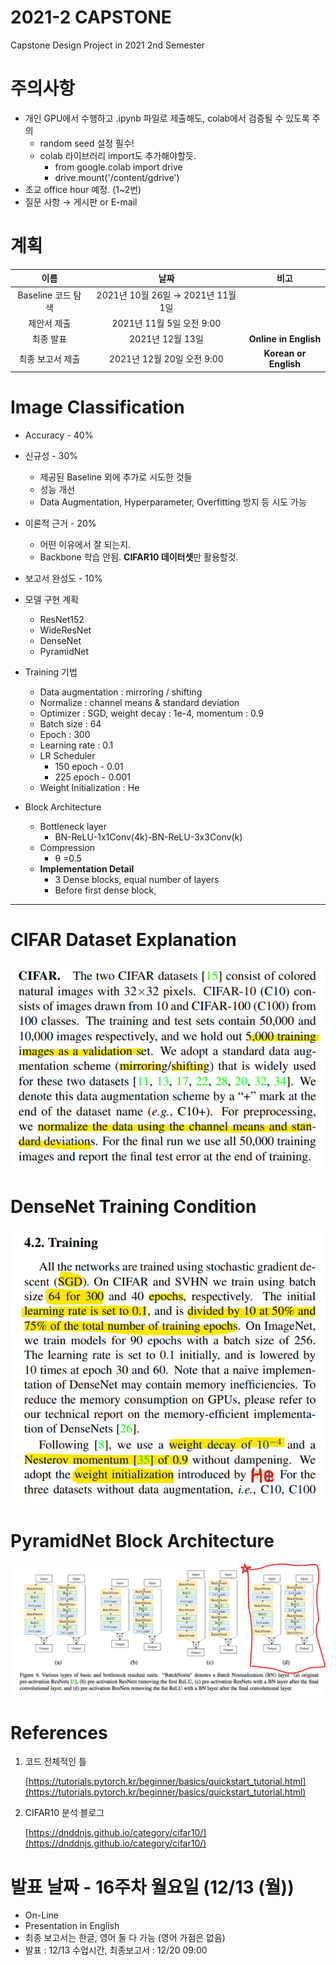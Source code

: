 # 2021-2 CAPSTONE
Capstone Design Project in 2021 2nd Semester
# 주의사항

- 개인 GPU에서 수행하고 .ipynb  파일로 제출해도, colab에서 검증될 수 있도록 주의
    - random seed 설정 필수!
    - colab 라이브러리 import도 추가해야할듯.
        - from google.colab import drive
        - drive.mount('/content/gdrive')
- 조교 office hour 예정. (1~2번)
- 질문 사항 → 게시판 or E-mail

# 계획

|**이름**|**날짜**|**비고**|
|:---:|:---:|:---:|
|Baseline 코드 탐색|2021년 10월 26일 → 2021년 11월 1일||
|제안서 제출|2021년 11월 5일 오전 9:00||
|최종 발표|2021년 12월 13일|**Online in English**|
|최종 보고서 제출|2021년 12월 20일 오전 9:00|**Korean or English**|

# Image Classification

- Accuracy - 40%
- 신규성 - 30%
    - 제공된 Baseline 외에 추가로 시도한 것들
    - 성능 개선
    - Data Augmentation, Hyperparameter, Overfitting 방지 등 시도 가능
- 이론적 근거 - 20%
    - 어떤 이유에서 잘 되는지.
    - Backbone 학습 안됨. **CIFAR10 데이터셋**만 활용할것.
- 보고서 완성도 - 10%

- 모델 구현 계획
    - ResNet152
    - WideResNet
    - DenseNet
    - PyramidNet        
        
- Training 기법

    - Data augmentation : mirroring / shifting
    - Normalize : channel means & standard deviation
    - Optimizer : SGD, weight decay : 1e-4, momentum : 0.9
    - Batch size : 64
    - Epoch : 300
    - Learning rate : 0.1
    - LR Scheduler
        - 150 epoch - 0.01
        - 225 epoch - 0.001
    - Weight Initialization : He

- Block Architecture
    - Bottleneck layer
        - BN-ReLU-1x1Conv(4k)-BN-ReLU-3x3Conv(k)
    - Compression
        - θ =0.5
    - **Implementation Detail**
        - 3 Dense blocks, equal number of layers
        - Before first dense block,

---
# CIFAR Dataset Explanation
![Untitled](README/CIFAR.png)

# DenseNet Training Condition
![Untitled](README/DenseNet_Training.png)
        
# PyramidNet Block Architecture
![Untitled](README/PyramidNet_Block.png)
        
    
# References

1. 코드 전체적인 틀
    
    [https://tutorials.pytorch.kr/beginner/basics/quickstart_tutorial.html](https://tutorials.pytorch.kr/beginner/basics/quickstart_tutorial.html)
2. CIFAR10 분석 블로그
    
    [https://dnddnjs.github.io/category/cifar10/](https://dnddnjs.github.io/category/cifar10/)
        
# 발표 날짜 - 16주차 월요일 (12/13 (월))

- On-Line
- Presentation in English
- 최종 보고서는 한글, 영어 둘 다 가능 (영어 가점은 없음)
- 발표 : 12/13 수업시간, 최종보고서 : 12/20 09:00

